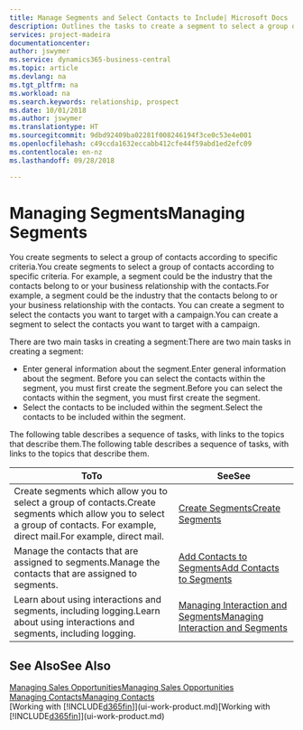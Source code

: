 ```yaml
---
title: Manage Segments and Select Contacts to Include| Microsoft Docs
description: Outlines the tasks to create a segment to select a group of contacts according to specific criteria, for example, contacts in a particular industry that you want to target.
services: project-madeira
documentationcenter: 
author: jswymer
ms.service: dynamics365-business-central
ms.topic: article
ms.devlang: na
ms.tgt_pltfrm: na
ms.workload: na
ms.search.keywords: relationship, prospect
ms.date: 10/01/2018
ms.author: jswymer
ms.translationtype: HT
ms.sourcegitcommit: 9dbd92409ba02281f008246194f3ce0c53e4e001
ms.openlocfilehash: c49ccda1632eccabb412cfe44f59abd1ed2efc09
ms.contentlocale: en-nz
ms.lasthandoff: 09/28/2018

---
```

# <a name="managing-segments"></a><span data-ttu-id="3514b-103">Managing Segments</span><span class="sxs-lookup"><span data-stu-id="3514b-103">Managing Segments</span></span>
<span data-ttu-id="3514b-104">You create segments to select a group of contacts according to specific criteria.</span><span class="sxs-lookup"><span data-stu-id="3514b-104">You create segments to select a group of contacts according to specific criteria.</span></span> <span data-ttu-id="3514b-105">For example, a segment could be the industry that the contacts belong to or your business relationship with the contacts.</span><span class="sxs-lookup"><span data-stu-id="3514b-105">For example, a segment could be the industry that the contacts belong to or your business relationship with the contacts.</span></span> <span data-ttu-id="3514b-106">You can create a segment to select the contacts you want to target with a campaign.</span><span class="sxs-lookup"><span data-stu-id="3514b-106">You can create a segment to select the contacts you want to target with a campaign.</span></span>

<span data-ttu-id="3514b-107">There are two main tasks in creating a segment:</span><span class="sxs-lookup"><span data-stu-id="3514b-107">There are two main tasks in creating a segment:</span></span>

* <span data-ttu-id="3514b-108">Enter general information about the segment.</span><span class="sxs-lookup"><span data-stu-id="3514b-108">Enter general information about the segment.</span></span> <span data-ttu-id="3514b-109">Before you can select the contacts within the segment, you must first create the segment.</span><span class="sxs-lookup"><span data-stu-id="3514b-109">Before you can select the contacts within the segment, you must first create the segment.</span></span>
* <span data-ttu-id="3514b-110">Select the contacts to be included within the segment.</span><span class="sxs-lookup"><span data-stu-id="3514b-110">Select the contacts to be included within the segment.</span></span>

<span data-ttu-id="3514b-111">The following table describes a sequence of tasks, with links to the topics that describe them.</span><span class="sxs-lookup"><span data-stu-id="3514b-111">The following table describes a sequence of tasks, with links to the topics that describe them.</span></span> 

| <span data-ttu-id="3514b-112">To</span><span class="sxs-lookup"><span data-stu-id="3514b-112">To</span></span> | <span data-ttu-id="3514b-113">See</span><span class="sxs-lookup"><span data-stu-id="3514b-113">See</span></span> |
| --- | --- |
| <span data-ttu-id="3514b-114">Create segments which allow you to select a group of contacts.</span><span class="sxs-lookup"><span data-stu-id="3514b-114">Create segments which allow you to select a group of contacts.</span></span> <span data-ttu-id="3514b-115">For example, direct mail.</span><span class="sxs-lookup"><span data-stu-id="3514b-115">For example, direct mail.</span></span> |[<span data-ttu-id="3514b-116">Create Segments</span><span class="sxs-lookup"><span data-stu-id="3514b-116">Create Segments</span></span>](marketing-how-create-segment.md) |
| <span data-ttu-id="3514b-117">Manage the contacts that are assigned to segments.</span><span class="sxs-lookup"><span data-stu-id="3514b-117">Manage the contacts that are assigned to segments.</span></span> |[<span data-ttu-id="3514b-118">Add Contacts to Segments</span><span class="sxs-lookup"><span data-stu-id="3514b-118">Add Contacts to Segments</span></span>](marketing-add-contact-segment.md) |
| <span data-ttu-id="3514b-119">Learn about using interactions and segments, including logging.</span><span class="sxs-lookup"><span data-stu-id="3514b-119">Learn about using interactions and segments, including logging.</span></span> |[<span data-ttu-id="3514b-120">Managing Interaction and Segments</span><span class="sxs-lookup"><span data-stu-id="3514b-120">Managing Interaction and Segments</span></span>](marketing-interaction-segments.md) |

## <a name="see-also"></a><span data-ttu-id="3514b-121">See Also</span><span class="sxs-lookup"><span data-stu-id="3514b-121">See Also</span></span>
[<span data-ttu-id="3514b-122">Managing Sales Opportunities</span><span class="sxs-lookup"><span data-stu-id="3514b-122">Managing Sales Opportunities</span></span>](marketing-manage-sales-opportunities.md)  
[<span data-ttu-id="3514b-123">Managing Contacts</span><span class="sxs-lookup"><span data-stu-id="3514b-123">Managing Contacts</span></span>](marketing-contacts.md)  
<span data-ttu-id="3514b-124">[Working with [!INCLUDE[d365fin](includes/d365fin_md.md)]](ui-work-product.md)</span><span class="sxs-lookup"><span data-stu-id="3514b-124">[Working with [!INCLUDE[d365fin](includes/d365fin_md.md)]](ui-work-product.md)</span></span>

